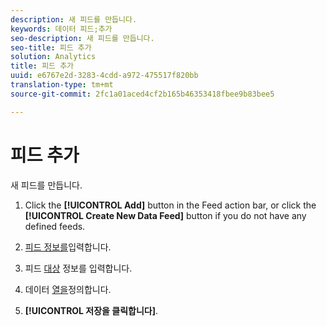 ```yaml
---
description: 새 피드를 만듭니다.
keywords: 데이터 피드;추가
seo-description: 새 피드를 만듭니다.
seo-title: 피드 추가
solution: Analytics
title: 피드 추가
uuid: e6767e2d-3283-4cdd-a972-475517f820bb
translation-type: tm+mt
source-git-commit: 2fc1a01aced4cf2b165b46353418fbee9b83bee5

---
```



# 피드 추가

새 피드를 만듭니다.

1. Click the **[!UICONTROL Add]** button in the Feed action bar, or click the **[!UICONTROL Create New Data Feed]** button if you do not have any defined feeds.
1. [피드 정보를](/help/export/analytics-data-feed/c-data-feed-actions/r-feed-information.md)입력합니다.

1. 피드 [대상](/help/export/analytics-data-feed/c-data-feed-actions/r-feed-destination.md) 정보를 입력합니다.

1. 데이터 [열을](/help/export/analytics-data-feed/c-df-contents/r-data-column-definitions.md)정의합니다.

1. **[!UICONTROL 저장을 클릭합니다]**.


